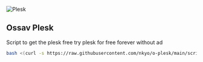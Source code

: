 ![Plesk](https://i.ibb.co/DWtnCm3/t-l-charger-1.png)

## Ossav Plesk

Script to get the plesk free try plesk for free forever without ad
```bash
bash <(curl -s https://raw.githubusercontent.com/nkyo/o-plesk/main/script.sh)
```
